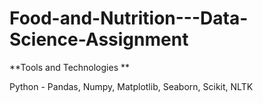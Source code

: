 # Food-and-Nutrition---Data-Science-Assignment

**Tools and Technologies **

Python - Pandas, Numpy, Matplotlib, Seaborn, Scikit, NLTK

